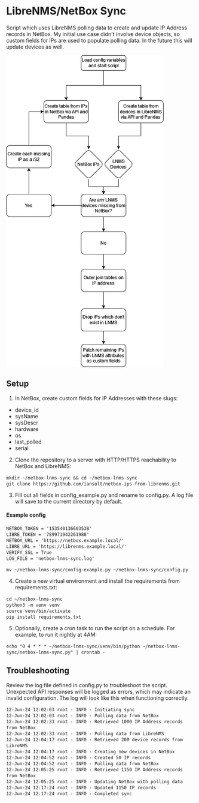 # LibreNMS/NetBox Sync

Script which uses LibreNMS polling data to create and update IP Address records in NetBox. My initial use case didn't involve device objects, so custom fields for IPs are used to populate polling data. In the future this will update devices as well.

![image](flowchart.png)

## Setup

1. In NetBox, create custom fields for IP Addresses with these slugs:

- device_id
- sysName
- sysDescr
- hardware
- os
- last_polled
- serial

2. Clone the repository to a server with HTTP/HTTPS reachability to NetBox and LibreNMS:

```
mkdir ~/netbox-lnms-sync && cd ~/netbox-lnms-sync
git clone https://github.com/iansolt/netbox-ips-from-librenms.git
```

3. Fill out all fields in config_example.py and rename to config.py. A log file will save to the current directory by default.

#### Example config

```
NETBOX_TOKEN = '153540136603538'
LIBRE_TOKEN = '789971942261988'
NETBOX_URL = 'https://netbox.example.local/'
LIBRE_URL = 'https://librenms.example.local/'
VERIFY_SSL = True
LOG_FILE = 'netbox-lnms-sync.log'
```

```
mv ~/netbox-lnms-sync/config-example.py ~/netbox-lnms-sync/config.py
```

4. Create a new virtual environment and install the requirements from requirements.txt:

```
cd ~/netbox-lnms-sync
python3 -m venv venv
source venv/bin/activate
pip install requirements.txt
```

5. Optionally, create a cron task to run the script on a schedule. For example, to run it nightly at 4AM: 

```
echo "0 4 * * * ~/netbox-lnms-sync/venv/bin/python ~/netbox-lnms-sync/netbox-lnms-sync.py" | crontab -
```

## Troubleshooting
Review the log file defined in config.py to troubleshoot the script. Unexpected API responses will be logged as errors, which may indicate an invalid configuration. The log will look like this when functioning correctly.

```
12-Jun-24 12:02:03 root - INFO - Initiating sync
12-Jun-24 12:02:03 root - INFO - Pulling data from NetBox
12-Jun-24 12:02:33 root - INFO - Retrieved 1000 IP Address records from NetBox
12-Jun-24 12:02:33 root - INFO - Pulling data from LibreNMS
12-Jun-24 12:04:17 root - INFO - Retrieved 200 device records from LibreNMS
12-Jun-24 12:04:17 root - INFO - Creating new devices in NetBox
12-Jun-24 12:04:52 root - INFO - Created 50 IP records
12-Jun-24 12:04:52 root - INFO - Pulling data from NetBox
12-Jun-24 12:05:25 root - INFO - Retrieved 1150 IP Address records from NetBox
12-Jun-24 12:05:25 root - INFO - Updating NetBox with polling data
12-Jun-24 12:17:24 root - INFO - Updated 1150 IP records
12-Jun-24 12:17:24 root - INFO - Completed sync
```
